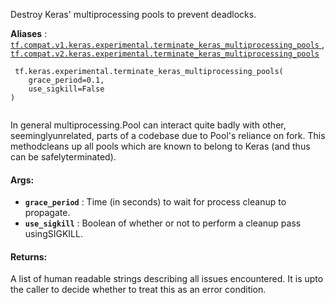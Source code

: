 Destroy Keras' multiprocessing pools to prevent deadlocks.

**Aliases** : [ `tf.compat.v1.keras.experimental.terminate_keras_multiprocessing_pools` ](/api_docs/python/tf/keras/experimental/terminate_keras_multiprocessing_pools), [ `tf.compat.v2.keras.experimental.terminate_keras_multiprocessing_pools` ](/api_docs/python/tf/keras/experimental/terminate_keras_multiprocessing_pools)

```
 tf.keras.experimental.terminate_keras_multiprocessing_pools(
    grace_period=0.1,
    use_sigkill=False
)
 
```

In general multiprocessing.Pool can interact quite badly with other, seeminglyunrelated, parts of a codebase due to Pool's reliance on fork. This methodcleans up all pools which are known to belong to Keras (and thus can be safelyterminated).

#### Args:
- **`grace_period`** : Time (in seconds) to wait for process cleanup to propagate.
- **`use_sigkill`** : Boolean of whether or not to perform a cleanup pass usingSIGKILL.


#### Returns:
A list of human readable strings describing all issues encountered. It is upto the caller to decide whether to treat this as an error condition.

